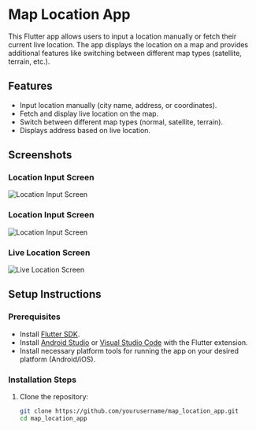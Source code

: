 # Map Location App

This Flutter app allows users to input a location manually or fetch their current live location. The app displays the location on a map and provides additional features like switching between different map types (satellite, terrain, etc.).

## Features

- Input location manually (city name, address, or coordinates).
- Fetch and display live location on the map.
- Switch between different map types (normal, satellite, terrain).
- Displays address based on live location.

## Screenshots

### Location Input Screen
![Location Input Screen](screenshots/location_input_screen/)

### Location Input Screen
![Location Input Screen](screenshots/map_screen/)

### Live Location Screen
![Live Location Screen](screenshots/live_location_screen/)

## Setup Instructions

### Prerequisites

- Install [Flutter SDK](https://flutter.dev/docs/get-started/install).
- Install [Android Studio](https://developer.android.com/studio) or [Visual Studio Code](https://code.visualstudio.com/) with the Flutter extension.
- Install necessary platform tools for running the app on your desired platform (Android/iOS).

### Installation Steps

1. Clone the repository:

   ```bash
   git clone https://github.com/yourusername/map_location_app.git
   cd map_location_app
